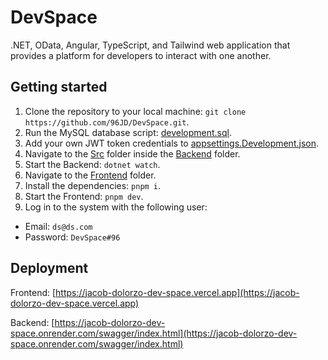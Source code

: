 # DevSpace

.NET, OData, Angular, TypeScript, and Tailwind web application that provides a platform for developers to interact with one another.

## Getting started

1. Clone the repository to your local machine: `git clone https://github.com/96JD/DevSpace.git`.
2. Run the MySQL database script: [development.sql](Databases/development.sql).
3. Add your own JWT token credentials to [appsettings.Development.json](Backend/appsettings.Development.json).
4. Navigate to the [Src](Backend/Src) folder inside the [Backend](Backend) folder.
5. Start the Backend: `dotnet watch`.
6. Navigate to the [Frontend](Frontend) folder.
7. Install the dependencies: `pnpm i`.
8. Start the Frontend: `pnpm dev`.
9. Log in to the system with the following user:

-   Email: `ds@ds.com`
-   Password: `DevSpace#96`

## Deployment

Frontend: [https://jacob-dolorzo-dev-space.vercel.app](https://jacob-dolorzo-dev-space.vercel.app)

Backend: [https://jacob-dolorzo-dev-space.onrender.com/swagger/index.html](https://jacob-dolorzo-dev-space.onrender.com/swagger/index.html)
